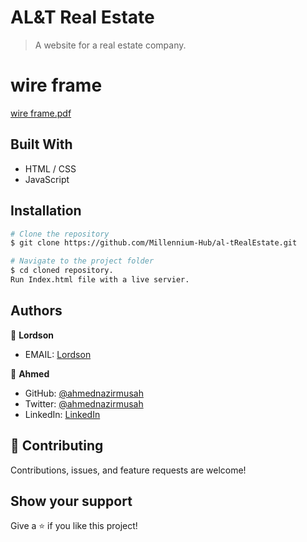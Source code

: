 # AL&T Real Estate
 > A website for a real estate company.
# wire frame

[wire frame.pdf](https://github.com/Millennium-Hub/al-tRealEstate/files/13322217/wire.frame.pdf)


## Built With

- HTML / CSS
- JavaScript

## Installation


```bash
# Clone the repository
$ git clone https://github.com/Millennium-Hub/al-tRealEstate.git

# Navigate to the project folder
$ cd cloned repository.
Run Index.html file with a live servier.
```

## Authors

👤 **Lordson**
 - EMAIL: [Lordson](Kofilordson@gmail.com)

👤 **Ahmed**

- GitHub: [@ahmednazirmusah](https://github.com/ahmednazirmusah)
- Twitter: [@ahmednazirmusah](https://twitter.com/ahmednazirmusah)
- LinkedIn: [LinkedIn](https://www.linkedin.com/in/ahmed-nazir-musah-529956214)

## 🤝 Contributing

Contributions, issues, and feature requests are welcome!


## Show your support

Give a ⭐️ if you like this project!


